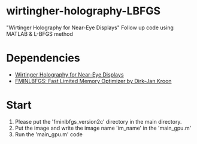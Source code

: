 # wirtingher-holography-LBFGS
"Wirtinger Holography for Near-Eye Displays" Follow up code using MATLAB &amp; L-BFGS method

# Dependencies
* [Wirtinger Holography for Near-Eye Displays](https://www.cs.unc.edu/~cpk/wirtinger-holography.html)
* [FMINLBFGS: Fast Limited Memory Optimizer by Dirk-Jan Kroon](https://kr.mathworks.com/matlabcentral/fileexchange/23245-fminlbfgs-fast-limited-memory-optimizer)

# Start
1. Please put the 'fminlbfgs_version2c' directory in the main directory. 
2. Put the image and write the image name 'im_name' in the 'main_gpu.m'
3. Run the 'main_gpu.m' code
